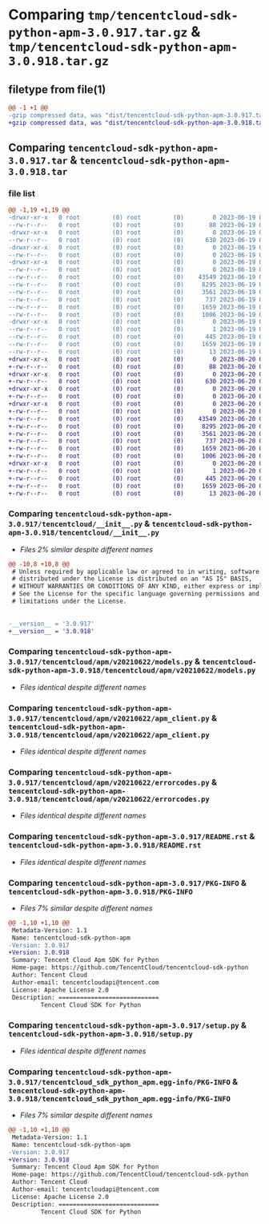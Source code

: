# Comparing `tmp/tencentcloud-sdk-python-apm-3.0.917.tar.gz` & `tmp/tencentcloud-sdk-python-apm-3.0.918.tar.gz`

## filetype from file(1)

```diff
@@ -1 +1 @@
-gzip compressed data, was "dist/tencentcloud-sdk-python-apm-3.0.917.tar", last modified: Mon Jun 19 00:17:44 2023, max compression
+gzip compressed data, was "dist/tencentcloud-sdk-python-apm-3.0.918.tar", last modified: Tue Jun 20 02:32:51 2023, max compression
```

## Comparing `tencentcloud-sdk-python-apm-3.0.917.tar` & `tencentcloud-sdk-python-apm-3.0.918.tar`

### file list

```diff
@@ -1,19 +1,19 @@
-drwxr-xr-x   0 root         (0) root         (0)        0 2023-06-19 00:17:44.000000 tencentcloud-sdk-python-apm-3.0.917/
--rw-r--r--   0 root         (0) root         (0)       88 2023-06-19 00:17:44.000000 tencentcloud-sdk-python-apm-3.0.917/setup.cfg
-drwxr-xr-x   0 root         (0) root         (0)        0 2023-06-19 00:17:44.000000 tencentcloud-sdk-python-apm-3.0.917/tencentcloud/
--rw-r--r--   0 root         (0) root         (0)      630 2023-06-19 00:17:43.000000 tencentcloud-sdk-python-apm-3.0.917/tencentcloud/__init__.py
-drwxr-xr-x   0 root         (0) root         (0)        0 2023-06-19 00:17:44.000000 tencentcloud-sdk-python-apm-3.0.917/tencentcloud/apm/
--rw-r--r--   0 root         (0) root         (0)        0 2023-06-19 00:17:43.000000 tencentcloud-sdk-python-apm-3.0.917/tencentcloud/apm/__init__.py
-drwxr-xr-x   0 root         (0) root         (0)        0 2023-06-19 00:17:44.000000 tencentcloud-sdk-python-apm-3.0.917/tencentcloud/apm/v20210622/
--rw-r--r--   0 root         (0) root         (0)        0 2023-06-19 00:17:43.000000 tencentcloud-sdk-python-apm-3.0.917/tencentcloud/apm/v20210622/__init__.py
--rw-r--r--   0 root         (0) root         (0)    43549 2023-06-19 00:17:43.000000 tencentcloud-sdk-python-apm-3.0.917/tencentcloud/apm/v20210622/models.py
--rw-r--r--   0 root         (0) root         (0)     8295 2023-06-19 00:17:43.000000 tencentcloud-sdk-python-apm-3.0.917/tencentcloud/apm/v20210622/apm_client.py
--rw-r--r--   0 root         (0) root         (0)     3561 2023-06-19 00:17:43.000000 tencentcloud-sdk-python-apm-3.0.917/tencentcloud/apm/v20210622/errorcodes.py
--rw-r--r--   0 root         (0) root         (0)      737 2023-06-19 00:17:43.000000 tencentcloud-sdk-python-apm-3.0.917/README.rst
--rw-r--r--   0 root         (0) root         (0)     1659 2023-06-19 00:17:44.000000 tencentcloud-sdk-python-apm-3.0.917/PKG-INFO
--rw-r--r--   0 root         (0) root         (0)     1006 2023-06-19 00:17:43.000000 tencentcloud-sdk-python-apm-3.0.917/setup.py
-drwxr-xr-x   0 root         (0) root         (0)        0 2023-06-19 00:17:44.000000 tencentcloud-sdk-python-apm-3.0.917/tencentcloud_sdk_python_apm.egg-info/
--rw-r--r--   0 root         (0) root         (0)        1 2023-06-19 00:17:44.000000 tencentcloud-sdk-python-apm-3.0.917/tencentcloud_sdk_python_apm.egg-info/dependency_links.txt
--rw-r--r--   0 root         (0) root         (0)      445 2023-06-19 00:17:44.000000 tencentcloud-sdk-python-apm-3.0.917/tencentcloud_sdk_python_apm.egg-info/SOURCES.txt
--rw-r--r--   0 root         (0) root         (0)     1659 2023-06-19 00:17:44.000000 tencentcloud-sdk-python-apm-3.0.917/tencentcloud_sdk_python_apm.egg-info/PKG-INFO
--rw-r--r--   0 root         (0) root         (0)       13 2023-06-19 00:17:44.000000 tencentcloud-sdk-python-apm-3.0.917/tencentcloud_sdk_python_apm.egg-info/top_level.txt
+drwxr-xr-x   0 root         (0) root         (0)        0 2023-06-20 02:32:51.000000 tencentcloud-sdk-python-apm-3.0.918/
+-rw-r--r--   0 root         (0) root         (0)       88 2023-06-20 02:32:51.000000 tencentcloud-sdk-python-apm-3.0.918/setup.cfg
+drwxr-xr-x   0 root         (0) root         (0)        0 2023-06-20 02:32:51.000000 tencentcloud-sdk-python-apm-3.0.918/tencentcloud/
+-rw-r--r--   0 root         (0) root         (0)      630 2023-06-20 02:32:51.000000 tencentcloud-sdk-python-apm-3.0.918/tencentcloud/__init__.py
+drwxr-xr-x   0 root         (0) root         (0)        0 2023-06-20 02:32:51.000000 tencentcloud-sdk-python-apm-3.0.918/tencentcloud/apm/
+-rw-r--r--   0 root         (0) root         (0)        0 2023-06-20 02:32:51.000000 tencentcloud-sdk-python-apm-3.0.918/tencentcloud/apm/__init__.py
+drwxr-xr-x   0 root         (0) root         (0)        0 2023-06-20 02:32:51.000000 tencentcloud-sdk-python-apm-3.0.918/tencentcloud/apm/v20210622/
+-rw-r--r--   0 root         (0) root         (0)        0 2023-06-20 02:32:51.000000 tencentcloud-sdk-python-apm-3.0.918/tencentcloud/apm/v20210622/__init__.py
+-rw-r--r--   0 root         (0) root         (0)    43549 2023-06-20 02:32:51.000000 tencentcloud-sdk-python-apm-3.0.918/tencentcloud/apm/v20210622/models.py
+-rw-r--r--   0 root         (0) root         (0)     8295 2023-06-20 02:32:51.000000 tencentcloud-sdk-python-apm-3.0.918/tencentcloud/apm/v20210622/apm_client.py
+-rw-r--r--   0 root         (0) root         (0)     3561 2023-06-20 02:32:51.000000 tencentcloud-sdk-python-apm-3.0.918/tencentcloud/apm/v20210622/errorcodes.py
+-rw-r--r--   0 root         (0) root         (0)      737 2023-06-20 02:32:51.000000 tencentcloud-sdk-python-apm-3.0.918/README.rst
+-rw-r--r--   0 root         (0) root         (0)     1659 2023-06-20 02:32:51.000000 tencentcloud-sdk-python-apm-3.0.918/PKG-INFO
+-rw-r--r--   0 root         (0) root         (0)     1006 2023-06-20 02:32:51.000000 tencentcloud-sdk-python-apm-3.0.918/setup.py
+drwxr-xr-x   0 root         (0) root         (0)        0 2023-06-20 02:32:51.000000 tencentcloud-sdk-python-apm-3.0.918/tencentcloud_sdk_python_apm.egg-info/
+-rw-r--r--   0 root         (0) root         (0)        1 2023-06-20 02:32:51.000000 tencentcloud-sdk-python-apm-3.0.918/tencentcloud_sdk_python_apm.egg-info/dependency_links.txt
+-rw-r--r--   0 root         (0) root         (0)      445 2023-06-20 02:32:51.000000 tencentcloud-sdk-python-apm-3.0.918/tencentcloud_sdk_python_apm.egg-info/SOURCES.txt
+-rw-r--r--   0 root         (0) root         (0)     1659 2023-06-20 02:32:51.000000 tencentcloud-sdk-python-apm-3.0.918/tencentcloud_sdk_python_apm.egg-info/PKG-INFO
+-rw-r--r--   0 root         (0) root         (0)       13 2023-06-20 02:32:51.000000 tencentcloud-sdk-python-apm-3.0.918/tencentcloud_sdk_python_apm.egg-info/top_level.txt
```

### Comparing `tencentcloud-sdk-python-apm-3.0.917/tencentcloud/__init__.py` & `tencentcloud-sdk-python-apm-3.0.918/tencentcloud/__init__.py`

 * *Files 2% similar despite different names*

```diff
@@ -10,8 +10,8 @@
 # Unless required by applicable law or agreed to in writing, software
 # distributed under the License is distributed on an "AS IS" BASIS,
 # WITHOUT WARRANTIES OR CONDITIONS OF ANY KIND, either express or implied.
 # See the License for the specific language governing permissions and
 # limitations under the License.
 
 
-__version__ = '3.0.917'
+__version__ = '3.0.918'
```

### Comparing `tencentcloud-sdk-python-apm-3.0.917/tencentcloud/apm/v20210622/models.py` & `tencentcloud-sdk-python-apm-3.0.918/tencentcloud/apm/v20210622/models.py`

 * *Files identical despite different names*

### Comparing `tencentcloud-sdk-python-apm-3.0.917/tencentcloud/apm/v20210622/apm_client.py` & `tencentcloud-sdk-python-apm-3.0.918/tencentcloud/apm/v20210622/apm_client.py`

 * *Files identical despite different names*

### Comparing `tencentcloud-sdk-python-apm-3.0.917/tencentcloud/apm/v20210622/errorcodes.py` & `tencentcloud-sdk-python-apm-3.0.918/tencentcloud/apm/v20210622/errorcodes.py`

 * *Files identical despite different names*

### Comparing `tencentcloud-sdk-python-apm-3.0.917/README.rst` & `tencentcloud-sdk-python-apm-3.0.918/README.rst`

 * *Files identical despite different names*

### Comparing `tencentcloud-sdk-python-apm-3.0.917/PKG-INFO` & `tencentcloud-sdk-python-apm-3.0.918/PKG-INFO`

 * *Files 7% similar despite different names*

```diff
@@ -1,10 +1,10 @@
 Metadata-Version: 1.1
 Name: tencentcloud-sdk-python-apm
-Version: 3.0.917
+Version: 3.0.918
 Summary: Tencent Cloud Apm SDK for Python
 Home-page: https://github.com/TencentCloud/tencentcloud-sdk-python
 Author: Tencent Cloud
 Author-email: tencentcloudapi@tencent.com
 License: Apache License 2.0
 Description: ============================
         Tencent Cloud SDK for Python
```

### Comparing `tencentcloud-sdk-python-apm-3.0.917/setup.py` & `tencentcloud-sdk-python-apm-3.0.918/setup.py`

 * *Files identical despite different names*

### Comparing `tencentcloud-sdk-python-apm-3.0.917/tencentcloud_sdk_python_apm.egg-info/PKG-INFO` & `tencentcloud-sdk-python-apm-3.0.918/tencentcloud_sdk_python_apm.egg-info/PKG-INFO`

 * *Files 7% similar despite different names*

```diff
@@ -1,10 +1,10 @@
 Metadata-Version: 1.1
 Name: tencentcloud-sdk-python-apm
-Version: 3.0.917
+Version: 3.0.918
 Summary: Tencent Cloud Apm SDK for Python
 Home-page: https://github.com/TencentCloud/tencentcloud-sdk-python
 Author: Tencent Cloud
 Author-email: tencentcloudapi@tencent.com
 License: Apache License 2.0
 Description: ============================
         Tencent Cloud SDK for Python
```

